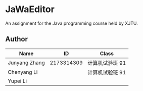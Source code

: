 # JaWaEditor
An assignment for the Java programming course held by XJTU.



## Author

| Name          | ID         | Class           |
| ------------- | ---------- | --------------- |
| Junyang Zhang | 2173314309 | 计算机试验班 91 |
| Chenyang Li   |            | 计算机试验班 91 |
| Yupei Li      |            |                 |

